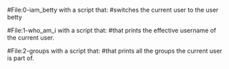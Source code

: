 #File:0-iam_betty with a script that:
#switches the current user to the user betty

#File:1-who_am_i with a script that:
#that prints the effective username of the current user.

#File:2-groups with a script that:
#that prints all the groups the current user is part of.